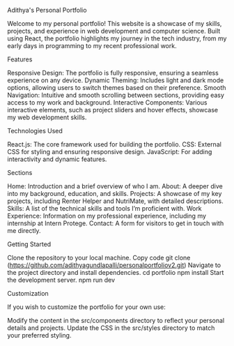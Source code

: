 Adithya's Personal Portfolio

Welcome to my personal portfolio! This website is a showcase of my skills, projects, and experience in web development and computer science. Built using React, the portfolio highlights my journey in the tech industry, from my early days in programming to my recent professional work.

Features

Responsive Design: The portfolio is fully responsive, ensuring a seamless experience on any device.
Dynamic Theming: Includes light and dark mode options, allowing users to switch themes based on their preference.
Smooth Navigation: Intuitive and smooth scrolling between sections, providing easy access to my work and background.
Interactive Components: Various interactive elements, such as project sliders and hover effects, showcase my web development skills.

Technologies Used

React.js: The core framework used for building the portfolio.
CSS: External CSS for styling and ensuring responsive design.
JavaScript: For adding interactivity and dynamic features.

Sections

Home: Introduction and a brief overview of who I am.
About: A deeper dive into my background, education, and skills.
Projects: A showcase of my key projects, including Renter Helper and NutriMate, with detailed descriptions.
Skills: A list of the technical skills and tools I’m proficient with.
Work Experience: Information on my professional experience, including my internship at Intern Protege.
Contact: A form for visitors to get in touch with me directly.

Getting Started

Clone the repository to your local machine.
Copy code git clone (https://github.com/adithyagundlapalli/personalportfoliov2.git)
Navigate to the project directory and install dependencies.
cd portfolio
npm install
Start the development server.
npm run dev

Customization

If you wish to customize the portfolio for your own use:

Modify the content in the src/components directory to reflect your personal details and projects.
Update the CSS in the src/styles directory to match your preferred styling.
